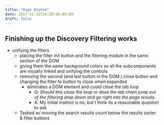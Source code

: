 ```yaml
---
title: "Hugo Anyone"
date: 2017-12-22T16:28:06-05:00
draft: false
---
```

## Finishing up the Discovery Filtering works
* unifying the filters
  - placing the filter init button and the filtering module in the same section of the DOM
  - giving them the same background colors so all the subcomponents are visually linked and unifying the controls
  - removing the second (and last button in the DOM ) close button and changing the filter to button to close when expanded
    + eliminates a DOM element and could close the tab loop
      * Q: _Should this close the loop or does the tab chain jump out of the filtering drop down and go right into the page results._
      * A: My initial instinct is no, but I think its a reasonable question to ask
  - Tasked w/ moving the search results count below the results sorter & filter buttons
